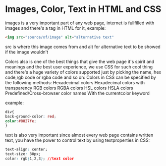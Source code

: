 # Images, Color, Text in HTML and CSS
images is a very important part of any web page, internet is fullfilled with images and there's a tag in HTML for it, example:
```html
<img src="source/of/image" alt="alternative text"
```
src is where this image comes from and alt for alternative text to be showed if the image wouldn't

Colors also is one of the best things that give the web page it's spirit and meanings and the best user experience, we use CSS for such cool thing and there's a huge variety of colors supported
just by picking the name, hex code,rgb code or rgba code and so on:
Colors in CSS can be specified by the following methods:
Hexadecimal colors
Hexadecimal colors with transparency
RGB colors
RGBA colors
HSL colors
HSLA colors
Predefined/Cross-browser color names
With the currentcolor keyword

example:

```css
div{
back-ground-color: red;
color:#8827fe;
}
```

text is also very important since almost every web page contains written text, you have the power to control text by using textproperties in CSS:
 ```css
 text-align: center;
 text-size: 30px;
 color: rgb(1,2,3); //text color
 ```
